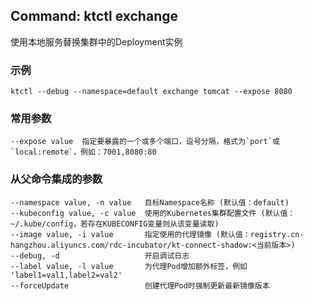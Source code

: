 ## Command: ktctl exchange

使用本地服务替换集群中的Deployment实例

### 示例

```
ktctl --debug --namespace=default exchange tomcat --expose 8080
```

### 常用参数

```
--expose value  指定要暴露的一个或多个端口，逗号分隔，格式为`port`或`local:remote`，例如：7001,8080:80
```

### 从父命令集成的参数

```
--namespace value, -n value   目标Namespace名称 (默认值：default)
--kubeconfig value, -c value  使用的Kubernetes集群配置文件 (默认值：~/.kube/config，若存在KUBECONFIG变量则从该变量读取)
--image value, -i value       指定使用的代理镜像 (默认值：registry.cn-hangzhou.aliyuncs.com/rdc-incubator/kt-connect-shadow:<当前版本>)
--debug, -d                   开启调试日志
--label value, -l value       为代理Pod增加额外标签，例如 'label1=val1,label2=val2'
--forceUpdate                 创建代理Pod时强制更新最新镜像版本
```
